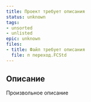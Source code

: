 ```yaml
---
title: Проект требует описания
status: unknown
tags:
- unsorted
- unlisted
epic: unknown
files:
- title: Файл требует описания
  file: п переход.FCStd
---
```



## Описание

Произвольное описание